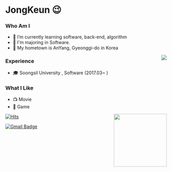 # JongKeun 😉
### Who Am I
- 🌱 I’m currently learning software, back-end, algorithm
- 🥇 I'm majoring in Software.
- 🚅 My hometown is AnYang, Gyeonggi-do in Korea
<img align='right' src="http://mazassumnida.wtf/api/v2/generate_badge?boj=johnny550">

### Experience
- 🎓 Soongsil University , Software (2017.03~ )


### What I Like
- 📺 Movie
- 🔵 Game

<img align='right' src="https://github-readme-stats.vercel.app/api?username=LeeJongKeun" height="165">


[![Hits](https://hits.seeyoufarm.com/api/count/incr/badge.svg?url=https%3A%2F%2Fgithub.com%2Fhaesoo9410&count_bg=%23EB8B10&title_bg=%23684327&icon=&icon_color=%23E7E7E7&title=VISIT&edge_flat=false)](https://github.com/LeeJongKeun)


[![Gmail Badge](https://img.shields.io/badge/Gmail-D14836?style=flat&logo=Gmail&logoColor=white)](mailto:johnny55043@gmail.com)



